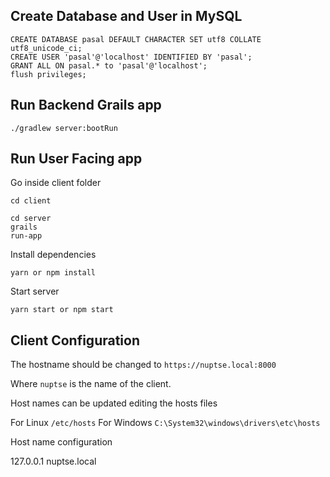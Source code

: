 ##  Create Database and User in MySQL

```
CREATE DATABASE pasal DEFAULT CHARACTER SET utf8 COLLATE utf8_unicode_ci;
CREATE USER 'pasal'@'localhost' IDENTIFIED BY 'pasal';
GRANT ALL ON pasal.* to 'pasal'@'localhost';
flush privileges;
```

## Run Backend Grails app
```shell
./gradlew server:bootRun
```

## Run User Facing app
Go inside client folder
```shell
cd client
```
```
cd server
grails
run-app
```

Install dependencies
```shell
yarn or npm install
```
Start server
```shell 
yarn start or npm start
```

## Client Configuration
The hostname should be changed to
```https://nuptse.local:8000```

Where `nuptse` is the name of the client.

Host names can be updated editing the hosts files 

For Linux `/etc/hosts`
For Windows `C:\System32\windows\drivers\etc\hosts`

Host name configuration

127.0.0.1 nuptse.local

